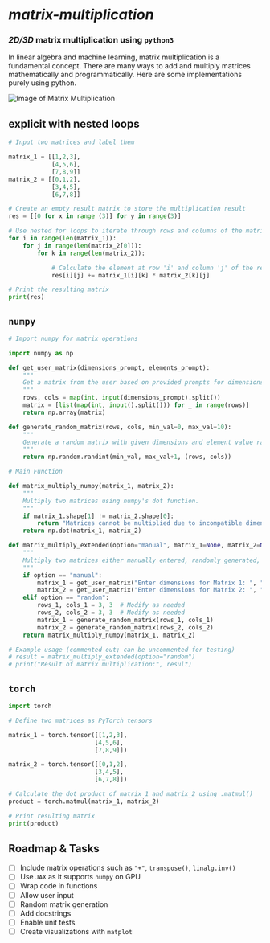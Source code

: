 # ***matrix-multiplication***

### _2D/3D_ matrix multiplication using `python3`

In linear algebra and machine learning, matrix multiplication is a fundamental concept. 
There are many ways to add and multiply matrices mathematically and programmatically. 
Here are some implementations purely using python.

![Image of Matrix Multiplication](Basic_MMM.png)



## explicit with nested loops
```python
# Input two matrices and label them

matrix_1 = [[1,2,3],
            [4,5,6],
            [7,8,9]]
matrix_2 = [[0,1,2],
            [3,4,5],
            [6,7,8]]

# Create an empty result matrix to store the multiplication result
res = [[0 for x in range (3)] for y in range(3)]

# Use nested for loops to iterate through rows and columns of the matrices
for i in range(len(matrix_1)):
    for j in range(len(matrix_2[0])):
        for k in range(len(matrix_2)):

            # Calculate the element at row 'i' and column 'j' of the result matrix
            res[i][j] += matrix_1[i][k] * matrix_2[k][j]

# Print the resulting matrix
print(res)
```
## `numpy`
```python
# Import numpy for matrix operations

import numpy as np

def get_user_matrix(dimensions_prompt, elements_prompt):
    """
    Get a matrix from the user based on provided prompts for dimensions and elements.
    """
    rows, cols = map(int, input(dimensions_prompt).split())
    matrix = [list(map(int, input().split())) for _ in range(rows)]
    return np.array(matrix)

def generate_random_matrix(rows, cols, min_val=0, max_val=10):
    """
    Generate a random matrix with given dimensions and element value range.
    """
    return np.random.randint(min_val, max_val+1, (rows, cols))

# Main Function

def matrix_multiply_numpy(matrix_1, matrix_2):
    """
    Multiply two matrices using numpy's dot function.
    """
    if matrix_1.shape[1] != matrix_2.shape[0]:
        return "Matrices cannot be multiplied due to incompatible dimensions."
    return np.dot(matrix_1, matrix_2)

def matrix_multiply_extended(option="manual", matrix_1=None, matrix_2=None):
    """
    Multiply two matrices either manually entered, randomly generated, or provided.
    """
    if option == "manual":
        matrix_1 = get_user_matrix("Enter dimensions for Matrix 1: ", "Enter elements for Matrix 1: ")
        matrix_2 = get_user_matrix("Enter dimensions for Matrix 2: ", "Enter elements for Matrix 2: ")
    elif option == "random":
        rows_1, cols_1 = 3, 3  # Modify as needed
        rows_2, cols_2 = 3, 3  # Modify as needed
        matrix_1 = generate_random_matrix(rows_1, cols_1)
        matrix_2 = generate_random_matrix(rows_2, cols_2)
    return matrix_multiply_numpy(matrix_1, matrix_2)

# Example usage (commented out; can be uncommented for testing)
# result = matrix_multiply_extended(option="random")
# print("Result of matrix multiplication:", result)
```
## `torch`
```python
import torch

# Define two matrices as PyTorch tensors

matrix_1 = torch.tensor([[1,2,3],
                        [4,5,6],
                        [7,8,9]])

matrix_2 = torch.tensor([[0,1,2],
                        [3,4,5],
                        [6,7,8]])

# Calculate the dot product of matrix_1 and matrix_2 using .matmul()
product = torch.matmul(matrix_1, matrix_2)

# Print resulting matrix
print(product)
```
## Roadmap & Tasks

- [ ] Include matrix operations such as `"+"`,  `transpose()`,  `linalg.inv()`
- [ ] Use `JAX` as it supports `numpy` on GPU
- [ ] Wrap code in functions 
- [ ] Allow user input 
- [ ] Random matrix generation 
- [ ] Add docstrings
- [ ] Enable unit tests
- [ ] Create visualizations with `matplot`